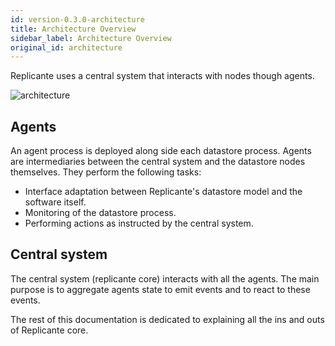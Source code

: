 ```yaml
---
id: version-0.3.0-architecture
title: Architecture Overview
sidebar_label: Architecture Overview
original_id: architecture
---
```


Replicante uses a central system that interacts with nodes though agents.

![architecture](assets/architecture.png)


## Agents
An agent process is deployed along side each datastore process.
Agents are intermediaries between the central system and the datastore nodes themselves.
They perform the following tasks:

  * Interface adaptation between Replicante's datastore model and the software itself.
  * Monitoring of the datastore process.
  * Performing actions as instructed by the central system.


## Central system
The central system (replicante core) interacts with all the agents.
The main purpose is to aggregate agents state to emit events and to react to these events.

The rest of this documentation is dedicated to explaining all the ins and outs of Replicante core.
